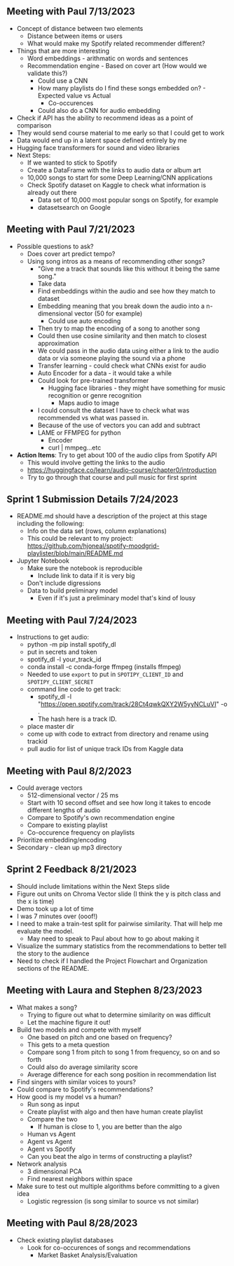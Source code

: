 ## Meeting with Paul 7/13/2023
* Concept of distance between two elements
    * Distance between items or users
    * What would make my Spotify related recommender different?
* Things that are more interesting
    * Word embeddings - arithmatic on words and sentences
    * Recommendation engine - Based on cover art (How would we validate this?)
        * Could use a CNN
        * How many playlists do I find these songs embedded on? - Expected value vs Actual
            * Co-occurences
        * Could also do a CNN for audio embedding
* Check if API has the ability to recommend ideas as a point of comparison
* They would send course material to me early so that I could get to work
* Data would end up in a latent space defined entirely by me
* Hugging face transformers for sound and video libraries
* Next Steps: 
    * If we wanted to stick to Spotify
    * Create a DataFrame with the links to audio data or album art
    * 10,000 songs to start for some Deep Learning/CNN applications
    * Check Spotify dataset on Kaggle to check what information is already out there
        * Data set of 10,000 most popular songs on Spotify, for example
        * datasetsearch on Google

## Meeting with Paul 7/21/2023
* Possible questions to ask?
    * Does cover art predict tempo?
    * Using song intros as a means of recommending other songs?
        * "Give me a track that sounds like this without it being the same song."
        * Take data
        * Find embeddings within the audio and see how they match to dataset
        * Embedding meaning that you break down the audio into a n-dimensional vector (50 for example)
            * Could use auto encoding
        * Then try to map the encoding of a song to another song
        * Could then use cosine similarity and then match to closest approximation
        * We could pass in the audio data using either a link to the audio data or via someone playing the sound via a phone
        * Transfer learning - could check what CNNs exist for audio
        * Auto Encoder for a data - it would take a while
        * Could look for pre-trained transformer 
            * Hugging face libraries - they might have something for music recognition or genre recognition
                * Maps audio to image
        * I could consult the dataset I have to check what was recommended vs what was passed in.
        * Because of the use of vectors you can add and subtract
        * LAME or FFMPEG for python
            * Encoder
            * curl | mmpeg...etc
* **Action Items**: Try to get about 100 of the audio clips from Spotify API
    * This would involve getting the links to the audio
    * https://huggingface.co/learn/audio-course/chapter0/introduction
    * Try to go through that course and pull music for first sprint

## Sprint 1 Submission Details 7/24/2023
* README.md should have a description of the project at this stage including the following:
    * Info on the data set (rows, column explanations)
    * This could be relevant to my project: https://github.com/hjoneal/spotify-moodgrid-playlister/blob/main/README.md
* Jupyter Notebook
    * Make sure the notebook is reproducible
        * Include link to data if it is very big
    * Don't include digressions
    * Data to build preliminary model 
        * Even if it's just a preliminary model that's kind of lousy

## Meeting with Paul 7/24/2023
* Instructions to get audio:
    * python -m pip install spotify_dl
    * put in secrets and token
    * spotify_dl -l your_track_id
    * conda install -c conda-forge ffmpeg (installs ffmpeg)
    * Needed to use `export` to put in `SPOTIPY_CLIENT_ID` and `SPOTIPY_CLIENT_SECRET`
    * command line code to get track:
        * spotify_dl -l "https://open.spotify.com/track/28Ct4qwkQXY2W5yyNCLuVI" -o .
        * The hash here is a track ID. 
    * place master dir
    * come up with code to extract from directory and rename using trackid
    * pull audio for list of unique track IDs from Kaggle data

## Meeting with Paul 8/2/2023
* Could average vectors
    * 512-dimensional vector / 25 ms
    * Start with 10 second offset and see how long it takes to encode different lengths of audio
    * Compare to Spotify's own recommendation engine
    * Compare to existing playlist
    * Co-occurence frequency on playlists
* Prioritize embedding/encoding
* Secondary - clean up mp3 directory

## Sprint 2 Feedback 8/21/2023
* Should include limitations within the Next Steps slide
* Figure out units on Chroma Vector slide (I think the y is pitch class and the x is time)
* Demo took up a lot of time
* I was 7 minutes over (ooof!)
* I need to make a train-test split for pairwise similarity. That will help me evaluate the model.
    * May need to speak to Paul about how to go about making it
* Visualize the summary statistics from the recommendations to better tell the story to the audience
* Need to check if I handled the Project Flowchart and Organization sections of the README.

## Meeting with Laura and Stephen 8/23/2023
* What makes a song?
    * Trying to figure out what to determine similarity on was difficult
    * Let the machine figure it out!
* Build two models and compete with myself
    * One based on pitch and one based on frequency?
    * This gets to a meta question
    * Compare song 1 from pitch to song 1 from frequency, so on and so forth
    * Could also do average similarity score
    * Average difference for each song position in recommendation list
* Find singers with similar voices to yours?
* Could compare to Spotify's recommendations?
* How good is my model vs a human?
    * Run song as input
    * Create playlist with algo and then have human create playlist
    * Compare the two
        * If human is close to 1, you are better than the algo
    * Human vs Agent
    * Agent vs Agent
    * Agent vs Spotify
    * Can you beat the algo in terms of constructing a playlist?
* Network analysis
    * 3 dimensional PCA
    * Find nearest neighbors within space
* Make sure to test out multiple algorithms before committing to a given idea
    * Logistic regression (is song similar to source vs not similar)

## Meeting with Paul 8/28/2023
* Check existing playlist databases
    * Look for co-occurences of songs and recommendations
        * Market Basket Analysis/Evaluation